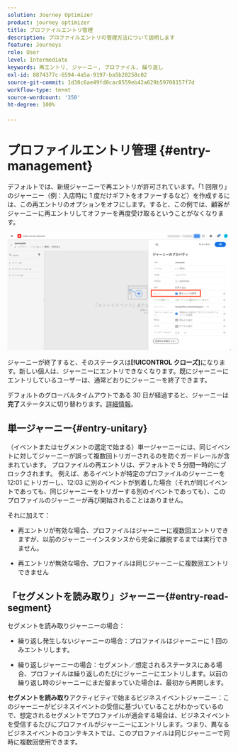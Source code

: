 ```yaml
---
solution: Journey Optimizer
product: journey optimizer
title: プロファイルエントリ管理
description: プロファイルエントリの管理方法について説明します
feature: Journeys
role: User
level: Intermediate
keywords: 再エントリ, ジャーニー, プロファイル, 繰り返し
exl-id: 8874377c-6594-4a5a-9197-ba5b28258c02
source-git-commit: 1d30c6ae49fd0cac0559eb42a629b59708157f7d
workflow-type: tm+mt
source-wordcount: '350'
ht-degree: 100%

---
```


# プロファイルエントリ管理 {#entry-management}

デフォルトでは、新規ジャーニーで再エントリが許可されています。「1 回限り」のジャーニー（例：入店時に 1 度だけギフトをオファーするなど）を作成するには、この再エントリのオプションをオフにします。すると、この例では、顧客がジャーニーに再エントリしてオファーを再度受け取るということがなくなります。

![](assets/journey-re-entrance.png)

ジャーニーが終了すると、そのステータスは&#x200B;**[!UICONTROL クローズ]**&#x200B;になります。新しい個人は、ジャーニーにエントリできなくなります。既にジャーニーにエントリしているユーザーは、通常どおりにジャーニーを終了できます。

デフォルトのグローバルタイムアウトである 30 日が経過すると、ジャーニーは&#x200B;**完了**&#x200B;ステータスに切り替わります。[詳細情報](journey-gs.md#global_timeout)。


## 単一ジャーニー{#entry-unitary}

（イベントまたはセグメントの選定で始まる）単一ジャーニーには、同じイベントに対してジャーニーが誤って複数回トリガーされるのを防ぐガードレールが含まれています。 プロファイルの再エントリは、デフォルトで 5 分間一時的にブロックされます。 例えば、あるイベントが特定のプロファイルのジャーニーを 12:01 にトリガーし、12:03 に別のイベントが到着した場合（それが同じイベントであっても、同じジャーニーをトリガーする別のイベントであっても）、このプロファイルのジャーニーが再び開始されることはありません。

それに加えて：

* 再エントリが有効な場合、プロファイルはジャーニーに複数回エントリできますが、以前のジャーニーインスタンスから完全に離脱するまでは実行できません。

* 再エントリが無効な場合、プロファイルは同じジャーニーに複数回エントリできません

## 「セグメントを読み取り」ジャーニー{#entry-read-segment}

セグメントを読み取りジャーニーの場合：

* 繰り返し発生しないジャーニーの場合：プロファイルはジャーニーに 1 回のみエントリします。

* 繰り返しジャーニーの場合：セグメント／想定されるステータスにある場合、プロファイルは繰り返しのたびにジャーニーにエントリします。以前の繰り返し時のジャーニーにまだ留まっていた場合は、最初から再開します。

**セグメントを読み取り**&#x200B;アクティビティで始まるビジネスイベントジャーニー：このジャーニーがビジネスイベントの受信に基づいていることがわかっているので、想定されるセグメントでプロファイルが適合する場合は、ビジネスイベントを受信するたびにプロファイルがジャーニーにエントリします。つまり、異なるビジネスイベントのコンテキストでは、このプロファイルは同じジャーニーで同時に複数回使用できます。
